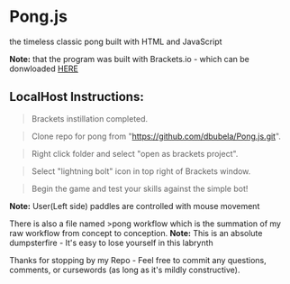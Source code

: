 # Pong.js

the timeless classic pong built with HTML and JavaScript

**Note:** that the program was built with Brackets.io - which can be donwloaded <a href="http://brackets.io/">HERE</a>
## LocalHost Instructions:
>Brackets instillation completed.  

>Clone repo for pong from "https://github.com/dbubela/Pong.js.git". 

>Right click folder and select "open as brackets project". 

>Select "lightning bolt" icon in top right of Brackets window. 

>Begin the game and test your skills against the simple bot! 

**Note:** User(Left side) paddles are controlled with mouse movement 

There is also a file named >pong workflow which is the summation of my raw workflow from concept to conception. 
**Note:** This is an absolute dumpsterfire - It's easy to lose yourself in this labrynth

Thanks for stopping by my Repo - Feel free to commit any questions, comments, or cursewords (as long as it's mildly constructive).


